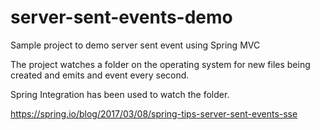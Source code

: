 # server-sent-events-demo
Sample project to demo server sent event using Spring MVC

The project watches a folder on the operating system for new files being created and emits and event every second.

Spring Integration has been used to watch the folder.

https://spring.io/blog/2017/03/08/spring-tips-server-sent-events-sse
